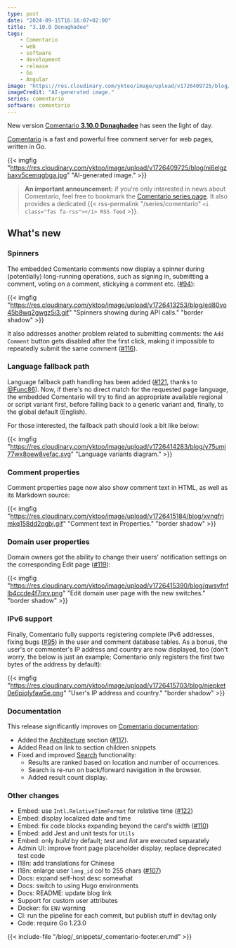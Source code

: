 ```yaml
---
type: post
date: "2024-09-15T16:16:07+02:00"
title: "3.10.0 Donaghadee"
tags:
    - Comentario
    - web
    - software
    - development
    - release
    - Go
    - Angular
image: "https://res.cloudinary.com/yktoo/image/upload/v1726409725/blog/ni6elgzbaxv5cemqgbga.jpg"
imageCredit: "AI-generated image."
series: comentario
software: comentario
---
```


New version [Comentario **3.10.0 Donaghadee**](https://gitlab.com/comentario/comentario/-/releases/v3.10.0) has seen the light of day.

[Comentario](/software/comentario) is a fast and powerful free comment server for web pages, written in Go.

{{< imgfig "https://res.cloudinary.com/yktoo/image/upload/v1726409725/blog/ni6elgzbaxv5cemqgbga.jpg" "AI-generated image." >}}

> **An important announcement:** if you're only interested in news about Comentario, feel free to bookmark the [Comentario series page](/series/comentario). It also provides a dedicated {{< rss-permalink "/series/comentario" `<i class="fas fa-rss"></i> RSS feed` >}}.

## What's new

<!--more-->

### Spinners

The embedded Comentario comments now display a spinner during (potentially) long-running operations, such as signing in, submitting a comment, voting on a comment, stickying a comment etc. ([#94](https://gitlab.com/comentario/comentario/-/issues/94)):

{{< imgfig "https://res.cloudinary.com/yktoo/image/upload/v1726413253/blog/ed80vo45b8wq2gwgz5i3.gif" "Spinners showing during API calls." "border shadow" >}}

It also addresses another problem related to submitting comments: the `Add Comment` button gets disabled after the first click, making it impossible to repeatedly submit the same comment ([#116](https://gitlab.com/comentario/comentario/-/issues/116)).

### Language fallback path

Language fallback path handling has been added ([#121](https://gitlab.com/comentario/comentario/-/issues/121), thanks to [@Func86](https://gitlab.com/Func86)). Now, if there's no direct match for the requested page language, the embedded Comentario will try to find an appropriate available regional or script variant first, before falling back to a generic variant and, finally, to the global default (English).

For those interested, the fallback path should look a bit like below:

{{< imgfig "https://res.cloudinary.com/yktoo/image/upload/v1726414283/blog/y75umj77wx8oew8vefac.svg" "Language variants diagram." >}}

### Comment properties

Comment properties page now also show comment text in HTML, as well as its Markdown source:

{{< imgfig "https://res.cloudinary.com/yktoo/image/upload/v1726415184/blog/xvnqfrjmkq158dd2ogbj.gif" "Comment text in Properties." "border shadow" >}}

### Domain user properties

Domain owners got the ability to change their users' notification settings on the corresponding Edit page ([#119](https://gitlab.com/comentario/comentario/-/issues/119)):

{{< imgfig "https://res.cloudinary.com/yktoo/image/upload/v1726415390/blog/qwsyfnflb4ccde4f7qrv.png" "Edit domain user page with the new switches." "border shadow" >}}

### IPv6 support

Finally, Comentario fully supports registering complete IPv6 addresses, fixing bugs ([#95](https://gitlab.com/comentario/comentario/-/issues/95)) in the user and comment database tables. As a bonus, the user's or commenter's IP address and country are now displayed, too (don't worry, the below is just an example; Comentario only registers the first two bytes of the address by default):

{{< imgfig "https://res.cloudinary.com/yktoo/image/upload/v1726415703/blog/njepket0e6piqlyfaw5e.png" "User's IP address and country." "border shadow" >}}

### Documentation

This release significantly improves on [Comentario documentation](https://docs.comentario.app/):

* Added the [Architecture](https://docs.comentario.app/en/about/architecture/) section ([#117](https://gitlab.com/comentario/comentario/-/issues/117)).
* Added Read on link to section children snippets
* Fixed and improved [Search](https://docs.comentario.app/en/search/) functionality:
    * Results are ranked based on location and number of occurrences.
    * Search is re-run on back/forward navigation in the browser.
    * Added result count display.

### Other changes

* Embed: use `Intl.RelativeTimeFormat` for relative time ([#122](https://gitlab.com/comentario/comentario/-/issues/122))
* Embed: display localized date and time
* Embed: fix code blocks expanding beyond the card's width ([#110](https://gitlab.com/comentario/comentario/-/issues/110))
* Embed: add Jest and unit tests for `Utils`
* Embed: only *build* by default; *test* and *lint* are executed separately
* Admin UI: improve front page placeholder display, replace deprecated test code
* I18n: add translations for Chinese
* I18n: enlarge user `lang_id` col to 255 chars ([#107](https://gitlab.com/comentario/comentario/-/issues/107))
* Docs: expand self-host desc somewhat
* Docs: switch to using Hugo environments
* Docs: README: update blog link
* Support for custom user attributes
* Docker: fix `ENV` warning
* CI: run the pipeline for each commit, but publish stuff in dev/tag only
* Code: require Go 1.23.0

{{< include-file "/blog/_snippets/_comentario-footer.en.md" >}}
